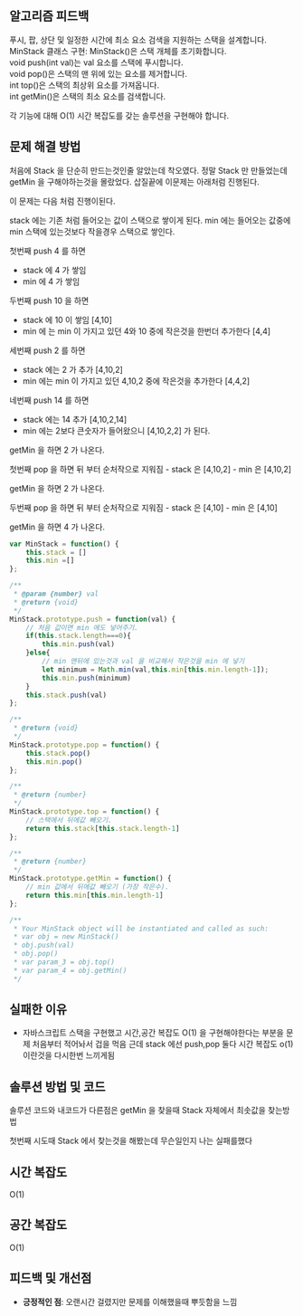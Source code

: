 
## 알고리즘 피드백

푸시, 팝, 상단 및 일정한 시간에 최소 요소 검색을 지원하는 스택을 설계합니다. <br/>
MinStack 클래스 구현: MinStack()은 스택 개체를 초기화합니다. <br/>
void push(int val)는 val 요소를 스택에 푸시합니다. <br/>
void pop()은 스택의 맨 위에 있는 요소를 제거합니다. <br/>
int top()은 스택의 최상위 요소를 가져옵니다. <br/>
int getMin()은 스택의 최소 요소를 검색합니다. <br/>

각 기능에 대해 O(1) 시간 복잡도를 갖는 솔루션을 구현해야 합니다.

## 문제 해결 방법


처음에 Stack 을 단순히 만드는것인줄 알았는데 착오였다.
정말 Stack 만 만들었는데 getMin 을 구해야하는것을 몰랐었다.
삽질끝에 이문제는 아래처럼 진행된다.

이 문제는 다음 처럼 진행이된다.

stack 에는 기존 처럼 들어오는 값이 스택으로 쌓이게 된다.
min 에는 들어오는 값중에 min 스택에 있는것보다 작을경우 스택으로 쌓인다.

첫번째 push 4 를 하면
 - stack 에 4 가 쌓임
 - min 에 4 가 쌓임

두번째 push 10 을 하면
 - stack 에 10 이 쌓임 [4,10] 
 - min 에 는 min 이 가지고 있던 4와 10 중에 작은것을 한번더 추가한다 [4,4]

세번째 push 2 를 하면
 - stack 에는 2 가 추가 [4,10,2]
 - min 에는 min 이 가지고 있던 4,10,2 중에 작은것을 추가한다 [4,4,2]

네번째 push 14 를 하면
 - stack 에는 14 추가 [4,10,2,14]
 - min 에는 2보다 큰숫자가 들어왔으니 [4,10,2,2] 가 된다.

getMin 을 하면 	2 가 나온다.

첫번째 pop 을 하면 뒤 부터 순처작으로 지워짐
	- stack 은 [4,10,2]
	- min 은 [4,10,2]

getMin 을 하면 	2 가 나온다.

두번째 pop 을 하면 뒤 부터 순처작으로 지워짐
	- stack 은 [4,10]
	- min 은 [4,10]

getMin 을 하면 	4 가 나온다.

```js
var MinStack = function() {
    this.stack = []
    this.min =[] 
};

/** 
 * @param {number} val
 * @return {void}
 */
MinStack.prototype.push = function(val) {
    // 처음 값이면 min 에도 넣어주기.
    if(this.stack.length===0){
        this.min.push(val)
    }else{
        // min 맨뒤에 있는것과 val 을 비교해서 작은것을 min 에 넣기
        let minimum = Math.min(val,this.min[this.min.length-1]);
        this.min.push(minimum)
    }
    this.stack.push(val)
};

/**
 * @return {void}
 */
MinStack.prototype.pop = function() {
    this.stack.pop()
    this.min.pop()
};

/**
 * @return {number}
 */
MinStack.prototype.top = function() {
    // 스택에서 뒤에값 빼오기.
    return this.stack[this.stack.length-1]
};

/**
 * @return {number}
 */
MinStack.prototype.getMin = function() {
    // min 값에서 뒤에값 빼오기 (가장 작은수).
    return this.min[this.min.length-1]
};

/** 
 * Your MinStack object will be instantiated and called as such:
 * var obj = new MinStack()
 * obj.push(val)
 * obj.pop()
 * var param_3 = obj.top()
 * var param_4 = obj.getMin()
 */
```

## 실패한 이유

-  자바스크립트 스택을 구현했고 
	시간,공간 복잡도 O(1) 을 구현해야한다는 부분을 문제 처음부터 적어놔서 겁을 먹음
  근데 stack 에선 push,pop 둘다 시간 복잡도 o(1) 이란것을 다시한번 느끼게됨

## 솔루션 방법 및 코드

솔루션 코드와 내코드가 다른점은 
getMin 을 찾을때 Stack 자체에서 최솟값을 찾는방법

첫번째  시도때 Stack 에서 찾는것을 해봤는데 무슨일인지 나는 실패를했다


## 시간 복잡도

O(1)

## 공간 복잡도

O(1)

## 피드백 및 개선점

- **긍정적인 점**:
 오랜시간 걸렸지만 문제를 이해했을때 뿌듯함을 느낌
